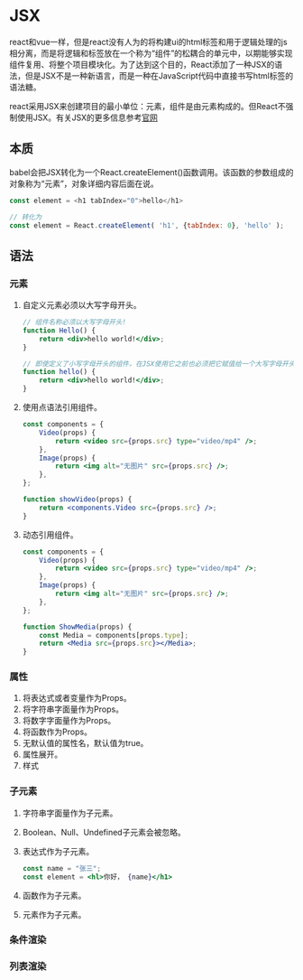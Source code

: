 # JSX

react和vue一样，但是react没有人为的将构建ui的html标签和用于逻辑处理的js相分离，而是将逻辑和标签放在一个称为“组件”的松耦合的单元中，以期能够实现组件复用、将整个项目模块化。为了达到这个目的，React添加了一种JSX的语法，但是JSX不是一种新语言，而是一种在JavaScript代码中直接书写html标签的语法糖。

react采用JSX来创建项目的最小单位：元素，组件是由元素构成的。但React不强制使用JSX。有关JSX的更多信息参考[官网](https://zh-hans.reactjs.org/docs/jsx-in-depth.html#gatsby-focus-wrapper)

## 本质

babel会把JSX转化为一个React.createElement()函数调用。该函数的参数组成的对象称为“元素”，对象详细内容后面在说。

```javascript
const element = <h1 tabIndex="0">hello</h1> 

// 转化为 
const element = React.createElement( 'h1', {tabIndex: 0}, 'hello' );
```

## 语法

### 元素

1. 自定义元素必须以大写字母开头。

   ```jsx
   // 组件名称必须以大写字母开头!
   function Hello() {
       return <div>hello world!</div>;
   }
   
   // 即使定义了小写字母开头的组件，在JSX使用它之前也必须把它赋值给一个大写字母开头的变量
   function hello() {
       return <div>hello world!</div>;
   }
   ```

2. 使用点语法引用组件。
   ```jsx
   const components = {
       Video(props) {
           return <video src={props.src} type="video/mp4" />;
       },
       Image(props) {
           return <img alt="无图片" src={props.src} />;
       },
   };
   
   function showVideo(props) {
       return <components.Video src={props.src} />;
   }
   ```

3. 动态引用组件。

   ```jsx
   const components = {
       Video(props) {
           return <video src={props.src} type="video/mp4" />;
       },
       Image(props) {
           return <img alt="无图片" src={props.src} />;
       },
   };
   
   function ShowMedia(props) {
       const Media = components[props.type];
       return <Media src={props.src}></Media>;
   }
   ```

### 属性

1. 将表达式或者变量作为Props。
2. 将字符串字面量作为Props。
3. 将数字字面量作为Props。
4. 将函数作为Props。
5. 无默认值的属性名，默认值为true。
6. 属性展开。
7. 样式

### 子元素

1. 字符串字面量作为子元素。

2. Boolean、Null、Undefined子元素会被忽略。

3. 表达式作为子元素。

   ```jsx
   const name = "张三"; 
   const element = <hl>你好， {name}</h1>
   ```

4. 函数作为子元素。

5. 元素作为子元素。

### 条件渲染

### 列表渲染

